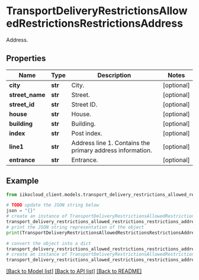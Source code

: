 # TransportDeliveryRestrictionsAllowedRestrictionsRestrictionsAddress

Address.

## Properties

Name | Type | Description | Notes
------------ | ------------- | ------------- | -------------
**city** | **str** | City. | [optional] 
**street_name** | **str** | Street. | [optional] 
**street_id** | **str** | Street ID. | [optional] 
**house** | **str** | House. | [optional] 
**building** | **str** | Building. | [optional] 
**index** | **str** | Post index. | [optional] 
**line1** | **str** | Address line 1.  Contains the primary address information. | [optional] 
**entrance** | **str** | Entrance. | [optional] 

## Example

```python
from iikocloud_client.models.transport_delivery_restrictions_allowed_restrictions_restrictions_address import TransportDeliveryRestrictionsAllowedRestrictionsRestrictionsAddress

# TODO update the JSON string below
json = "{}"
# create an instance of TransportDeliveryRestrictionsAllowedRestrictionsRestrictionsAddress from a JSON string
transport_delivery_restrictions_allowed_restrictions_restrictions_address_instance = TransportDeliveryRestrictionsAllowedRestrictionsRestrictionsAddress.from_json(json)
# print the JSON string representation of the object
print(TransportDeliveryRestrictionsAllowedRestrictionsRestrictionsAddress.to_json())

# convert the object into a dict
transport_delivery_restrictions_allowed_restrictions_restrictions_address_dict = transport_delivery_restrictions_allowed_restrictions_restrictions_address_instance.to_dict()
# create an instance of TransportDeliveryRestrictionsAllowedRestrictionsRestrictionsAddress from a dict
transport_delivery_restrictions_allowed_restrictions_restrictions_address_from_dict = TransportDeliveryRestrictionsAllowedRestrictionsRestrictionsAddress.from_dict(transport_delivery_restrictions_allowed_restrictions_restrictions_address_dict)
```
[[Back to Model list]](../README.md#documentation-for-models) [[Back to API list]](../README.md#documentation-for-api-endpoints) [[Back to README]](../README.md)


